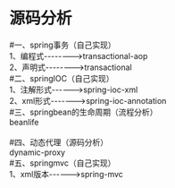 源码分析
========================
#一、spring事务（自己实现）<br>
    1、编程式-------->transactional-aop<br>
    2、声明式-------->transactional<br>
#二、springIOC（自己实现）<br>
    1、注解形式------>spring-ioc-xml<br>
    2、xml形式------->spring-ioc-annotation<br>
#三、springbean的生命周期（流程分析）<br>
    beanlife<br>    
#四、动态代理（源码分析）<br>
     dynamic-proxy<br>
#五、springmvc（自己实现）<br>
    1、xml版本------>spring-mvc<br>
  



